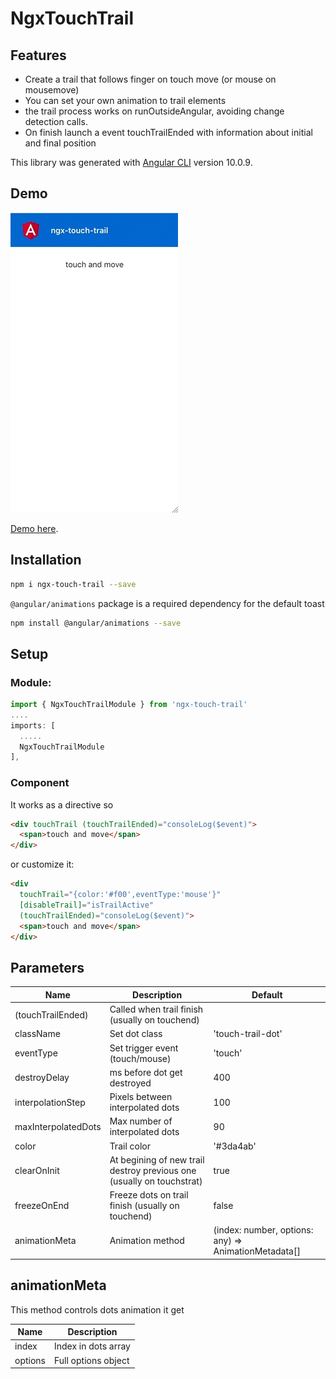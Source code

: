 # NgxTouchTrail

## Features
- Create a trail that follows finger on touch move (or mouse on mousemove)
- You can set your own animation to trail elements
- the trail process works on runOutsideAngular, avoiding change detection calls.
- On finish launch a event touchTrailEnded with information about initial and final position

This library was generated with [Angular CLI](https://github.com/angular/angular-cli) version 10.0.9.

## Demo

![Example gif](https://raw.githubusercontent.com/jbarog/ngx-touch-trail/master/src/assets/demo.gif?raw=true)

[Demo here](https://stackblitz.com/edit/ngx-touch-trail).

## Installation

```bash
npm i ngx-touch-trail --save
```
`@angular/animations` package is a required dependency for the default toast

```bash
npm install @angular/animations --save
```

## Setup
### Module:
```typescript
import { NgxTouchTrailModule } from 'ngx-touch-trail'
....
imports: [
  .....
  NgxTouchTrailModule
],
```
### Component
It works as a directive so
```html
<div touchTrail (touchTrailEnded)="consoleLog($event)">
  <span>touch and move</span>
</div>
```
or customize it:
```html
<div
  touchTrail="{color:'#f00',eventType:'mouse'}"
  [disableTrail]="isTrailActive"
  (touchTrailEnded)="consoleLog($event)">
  <span>touch and move</span>
</div>
```
## Parameters

Name  | Description | Default |
------------- | ------------- | -------------
(touchTrailEnded)  | Called when trail finish (usually on touchend)|
className  | Set dot class   | 'touch-trail-dot'
eventType  | Set trigger event (touch/mouse) | 'touch'
destroyDelay  | ms before dot get destroyed | 400
interpolationStep  | Pixels between interpolated dots | 100
maxInterpolatedDots  | Max number of interpolated dots | 90
color  | Trail color | '#3da4ab'
clearOnInit  | At begining of new trail destroy previous one (usually on touchstrat) | true
freezeOnEnd  | Freeze dots on trail finish (usually on touchend) | false
animationMeta  | Animation method  | (index: number, options: any) => AnimationMetadata[]

## animationMeta

This method controls dots animation it get

Name  | Description |
------------- | -------------
index  | Index in dots array
options  | Full options object  
